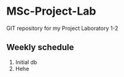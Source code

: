 # MSc-Project-Lab
GIT repository for my Project Laboratory 1-2

## Weekly schedule

1. Initial db
2. Hehe